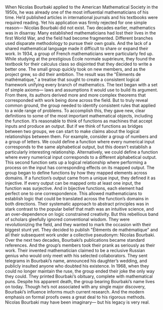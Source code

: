 When Nicolas Bourbaki applied  to the American Mathematical Society in the 1950s, he was already one of the most influential mathematicians of his time. He’d published articles  in international journals and his textbooks were required reading. Yet his application was firmly rejected  for one simple reason— Nicolas Bourbaki did not exist. Two decades earlier,  mathematics was in disarray. Many established mathematicians had lost  their lives in the first World War, and the field had become fragmented. Different branches used disparate  methodology to pursue their own goals. And the lack of a shared  mathematical language made it difficult to share  or expand their work. In 1934, a group of French mathematicians  were particularly fed up. While studying at the prestigious  École normale supérieure, they found the textbook  for their calculus class so disjointed that they decided to write a better one. The small group  quickly took on new members, and as the project grew,  so did their ambition. The result was  the "Éléments de mathématique," a treatise that sought to create  a consistent logical framework unifying every branch of mathematics. The text began  with a set of simple axioms— laws and assumptions it would use  to build its argument. From there, its authors derived  more and more complex theorems that corresponded with work  being done across the field. But to truly reveal common ground, the group needed to identify  consistent rules that applied to a wide range of problems. To accomplish this, they gave new,  clear definitions to some of the most important  mathematical objects, including the function. It’s reasonable to think of functions  as machines that accept inputs and produce an output. But if we think of functions  as bridges between two groups, we can start to make claims about  the logical relationships between them. For example, consider a group of numbers and a group of letters. We could define a function where  every numerical input corresponds to the same alphabetical output, but this doesn’t establish  a particularly interesting relationship. Alternatively, we could define a function  where every numerical input corresponds to a different  alphabetical output. This second function sets up  a logical relationship where performing a process on the input  has corresponding effects on its mapped output. The group began to define functions by how they mapped elements across domains. If a function’s output came  from a unique input, they defined it as injective. If every output can be mapped  onto at least one input, the function was surjective. And in bijective functions, each element  had perfect one to one correspondence. This allowed mathematicians to establish  logic that could be translated across the function’s domains  in both directions. Their systematic approach  to abstract principles was in stark contrast to the popular  belief that math was an intuitive science, and an over-dependence on logic  constrained creativity. But this rebellious band of scholars  gleefully ignored conventional wisdom. They were revolutionizing the field,  and they wanted to mark the occasion with their biggest stunt yet. They decided to publish  "Éléments de mathématique" and all their subsequent work  under a collective pseudonym: Nicolas Bourbaki. Over the next two decades, Bourbaki’s  publications became standard references. And the group’s members took their prank  as seriously as their work. Their invented mathematician claimed  to be a reclusive Russian genius who would only meet  with his selected collaborators. They sent telegrams in Bourbaki’s name,  announced his daughter’s wedding, and publicly insulted anyone  who doubted his existence. In 1968, when they could  no longer maintain the ruse, the group ended their joke  the only way they could. They printed Bourbaki’s obituary, complete with mathematical puns. Despite his apparent death, the group  bearing Bourbaki’s name lives on today. Though he’s not associated  with any single major discovery, Bourbaki’s influence informs  much current research. And the modern emphasis on formal proofs owes a great deal to his rigorous methods. Nicolas Bourbaki may have been imaginary—  but his legacy is very real. 